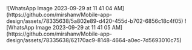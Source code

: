 
<View>
![WhatsApp Image 2023-09-29 at 11 41 04 AM](https://github.com/mirshanv/Mobile-app-design/assets/78335638/5a802e89-d420-455d-b702-6856c18c4f05)
</View>
<View>
![WhatsApp Image 2023-09-29 at 11 41 05 AM](https://github.com/mirshanv/Mobile-app-design/assets/78335638/62170ac9-8148-4664-a0ec-7d5693010c75)
</View>

